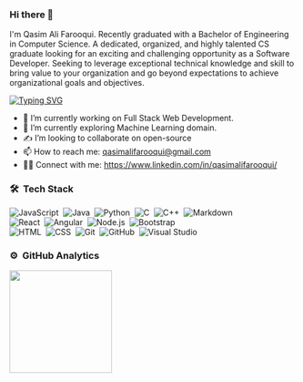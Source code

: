 ### Hi there 👋

I'm Qasim Ali Farooqui. Recently graduated with a Bachelor of Engineering in Computer Science. A dedicated, organized, and highly talented CS graduate looking for an exciting and challenging opportunity as a Software Developer. Seeking to leverage exceptional technical knowledge and skill to bring value to your organization and go beyond expectations to achieve organizational goals and objectives.

[![Typing SVG](https://readme-typing-svg.herokuapp.com?font=Architects+Daughter&color=8B6F9E&size=32&lines=Hey!+It's+Qasim!;I'm+a+Software+Developer!!!;Working+as+a+Full+Stack+Dev;Interested+in+ML+and+AI)](https://git.io/typing-svg)

- 🔭 I’m currently working on Full Stack Web Development.
- 🌱 I’m currently exploring Machine Learning domain.
- ✍️ I’m looking to collaborate on open-source
- 📫 How to reach me: qasimalifarooqui@gmail.com
- 🤝🏻 Connect with me: https://www.linkedin.com/in/qasimalifarooqui/

### 🛠 &nbsp;Tech Stack

![JavaScript](https://img.shields.io/badge/-JavaScript-05122A?style=flat&logo=javascript)&nbsp;
![Java](https://img.shields.io/badge/-Java-05122A?style=flat&logo=Java&logoColor=FFA518)&nbsp;
![Python](https://img.shields.io/badge/-Python-05122A?style=flat&logo=python)&nbsp;
![C](https://img.shields.io/badge/-C-05122A?style=flat&logo=C&logoColor=A8B9CC)&nbsp;
![C++](https://img.shields.io/badge/-C++-05122A?style=flat&logo=C%2B%2B&logoColor=00599C)&nbsp;
![Markdown](https://img.shields.io/badge/-Markdown-05122A?style=flat&logo=markdown)\
![React](https://img.shields.io/badge/-React-05122A?style=flat&logo=react)&nbsp;
![Angular](https://img.shields.io/badge/-Angular-05122A?style=flat&logo=angular)&nbsp;
![Node.js](https://img.shields.io/badge/-Node.js-05122A?style=flat&logo=node.js)&nbsp;
![Bootstrap](https://img.shields.io/badge/-Bootstrap-05122A?style=flat&logo=bootstrap&logoColor=563D7C)\
![HTML](https://img.shields.io/badge/-HTML-05122A?style=flat&logo=HTML5)&nbsp;
![CSS](https://img.shields.io/badge/-CSS-05122A?style=flat&logo=CSS3&logoColor=1572B6)&nbsp;
![Git](https://img.shields.io/badge/-Git-05122A?style=flat&logo=git)&nbsp;
![GitHub](https://img.shields.io/badge/-GitHub-05122A?style=flat&logo=github)&nbsp;
![Visual Studio](https://img.shields.io/badge/-Visual%20Studio-05122A?style=flat&logo=visual-studio&logoColor=007ACC)&nbsp;

### ⚙️ &nbsp;GitHub Analytics

<p>
<a href="https://github.com/QasimAliFarooqui">
<img height="180em" src="https://github-readme-stats-eight-theta.vercel.app/api/top-langs/?username=QasimAliFarooqui&layout=compact&langs_count=8&theme=algolia"/>
</a>
</p>
